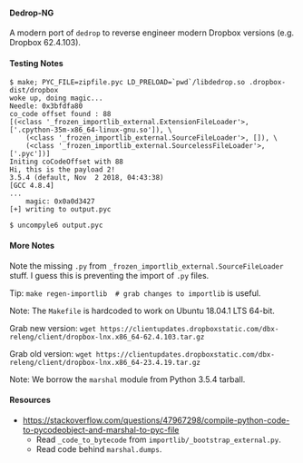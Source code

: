 #### Dedrop-NG

A modern port of `dedrop` to reverse engineer modern Dropbox versions (e.g.
Dropbox 62.4.103).

#### Testing Notes

```
$ make; PYC_FILE=zipfile.pyc LD_PRELOAD=`pwd`/libdedrop.so .dropbox-dist/dropbox
woke up, doing magic...
Needle: 0x3bfdfa80
co_code offset found : 88
[(<class '_frozen_importlib_external.ExtensionFileLoader'>, ['.cpython-35m-x86_64-linux-gnu.so']), \
    (<class '_frozen_importlib_external.SourceFileLoader'>, []), \
    (<class '_frozen_importlib_external.SourcelessFileLoader'>, ['.pyc'])]
Initing coCodeOffset with 88
Hi, this is the payload 2!
3.5.4 (default, Nov  2 2018, 04:43:38)
[GCC 4.8.4]
...
    magic: 0x0a0d3427
[+] writing to output.pyc

$ uncompyle6 output.pyc
```

#### More Notes

Note the missing `.py` from `_frozen_importlib_external.SourceFileLoader` stuff. I guess this is preventing
the import of `.py` files.

Tip: `make regen-importlib  # grab changes to importlib` is useful.

Note: The `Makefile` is hardcoded to work on Ubuntu 18.04.1 LTS 64-bit.

Grab new version: `wget https://clientupdates.dropboxstatic.com/dbx-releng/client/dropbox-lnx.x86_64-62.4.103.tar.gz`

Grab old version: `wget https://clientupdates.dropboxstatic.com/dbx-releng/client/dropbox-lnx.x86_64-23.4.19.tar.gz`

Note: We borrow the `marshal` module from Python 3.5.4 tarball.


#### Resources

* https://stackoverflow.com/questions/47967298/compile-python-code-to-pycodeobject-and-marshal-to-pyc-file
  - Read `_code_to_bytecode` from `importlib/_bootstrap_external.py`.
  - Read code behind `marshal.dumps`.
